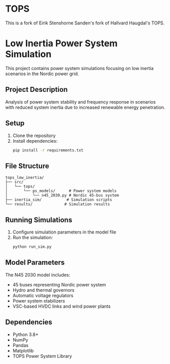 # TOPS

This is a fork of Eirik Stenshorne Sanden's fork of Hallvard Haugdal's TOPS. 

# Low Inertia Power System Simulation

This project contains power system simulations focusing on low inertia scenarios in the Nordic power grid.

## Project Description

Analysis of power system stability and frequency response in scenarios with reduced system inertia due to increased renewable energy penetration.

## Setup

1. Clone the repository
2. Install dependencies:
   ```bash
   pip install -r requirements.txt
   ```

## File Structure

```
tops_low_inertia/
├── src/
│   └── tops/
│       └── ps_models/      # Power system models
│           └── n45_2030.py # Nordic 45-bus system
├── inertia_sim/           # Simulation scripts
└── results/              # Simulation results
```

## Running Simulations

1. Configure simulation parameters in the model file
2. Run the simulation:
   ```bash
   python run_sim.py
   ```

## Model Parameters

The N45 2030 model includes:
- 45 buses representing Nordic power system
- Hydro and thermal governors
- Automatic voltage regulators
- Power system stabilizers
- VSC-based HVDC links and wind power plants

## Dependencies

- Python 3.8+
- NumPy
- Pandas
- Matplotlib
- TOPS Power System Library

